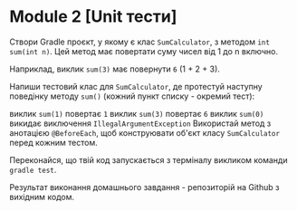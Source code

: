 # Module 2 [Unit тести]

Створи Gradle проєкт, у якому є клас `SumCalculator`, з методом `int sum(int n)`. Цей метод має повертати суму чисел від 1 до n включно.

Наприклад, виклик `sum(3)` має повернути `6` (1 + 2 + 3).

Напиши тестовий клас для `SumCalculator`, де протестуй наступну поведінку методу `sum()` (кожний пункт списку - окремий тест):

виклик `sum(1)` повертає `1`
виклик `sum(3)` повертає `6`
виклик `sum(0)` викидає виключення `IllegalArgumentException`
Використай метод з анотацією `@BeforeEach`, щоб конструювати об'єкт класу `SumCalculator` перед кожним тестом.

Переконайся, що твій код запускається з терміналу викликом команди `gradle test`.

Результат виконання домашнього завдання - репозиторій на Github з вихідним кодом.
